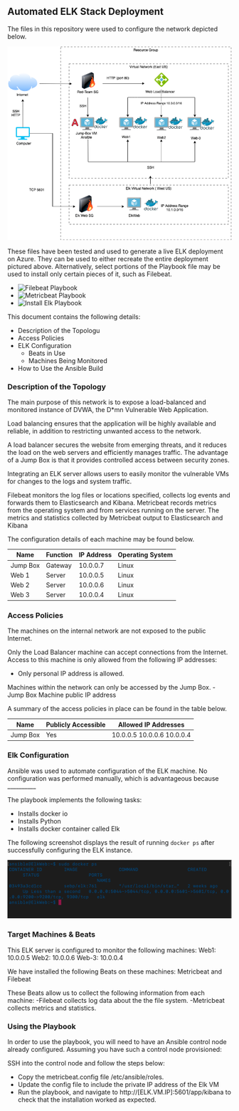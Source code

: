 ## Automated ELK Stack Deployment

The files in this repository were used to configure the network depicted below.

![Network Diagram](https://github.com/jennjimenez/cybersecurity-project/blob/main/diagrams/Copy%20of%20Virtual%20Network%20ELKS.png)

These files have been tested and used to generate a live ELK deployment on Azure. They can be used to either recreate the entire deployment pictured above. Alternatively, select portions of the Playbook file may be used to install only certain pieces of it, such as Filebeat.

  - ![ Filebeat Playbook](https://github.com/jennjimenez/cybersecurity-project/blob/main/ansible/filebeat-playbook.yml)
  - ![Metricbeat Playbook](https://github.com/jennjimenez/cybersecurity-project/blob/main/ansible/metricbeat-playbook.yml)
  - ![Install Elk Playbook](https://github.com/jennjimenez/cybersecurity-project/blob/main/ansible/install-elk.yml)
  
  This document contains the following details:
- Description of the Topologu
- Access Policies
- ELK Configuration
  - Beats in Use
  - Machines Being Monitored
- How to Use the Ansible Build


### Description of the Topology

The main purpose of this network is to expose a load-balanced and monitored instance of DVWA, the D*mn Vulnerable Web Application.

Load balancing ensures that the application will be highly available and reliable, in addition to restricting unwanted access to the network.

A load balancer secures the website from emerging threats, and it reduces the load on the web servers and efficiently manages traffic. The advantage of a Jump Box is that it provides controlled access between security zones.

Integrating an ELK server allows users to easily monitor the vulnerable VMs for changes to the logs and system traffic.

Filebeat monitors the log files or locations specified, collects log events and forwards them to Elasticsearch and Kibana. Metricbeat records metrics from the operating system and from services running on the server. The metrics and statistics collected by Metricbeat output to Elasticsearch and Kibana

The configuration details of each machine may be found below.

| Name     | Function | IP Address | Operating System |
|----------|----------|------------|------------------|
| Jump Box |Gateway   | 10.0.0.7   | Linux            |
| Web 1    |Server    | 10.0.0.5   | Linux            |
| Web 2    |Server    | 10.0.0.6   | Linux            |
| Web 3    |Server    | 10.0.0.4   | Linux            |

### Access Policies

The machines on the internal network are not exposed to the public Internet. 

Only the Load Balancer machine can accept connections from the Internet. Access to this machine is only allowed from the following IP addresses:
- Only personal IP address is allowed.

Machines within the network can only be accessed by the Jump Box.
-Jump Box Machine public IP address 

A summary of the access policies in place can be found in the table below.

| Name     | Publicly Accessible | Allowed IP Addresses |
|----------|---------------------|----------------------|
| Jump Box | Yes                 | 10.0.0.5 10.0.0.6 10.0.0.4|
      
### Elk Configuration

Ansible was used to automate configuration of the ELK machine. No configuration was performed manually, which is advantageous because __________

The playbook implements the following tasks:
  - Installs docker io
  - Installs Python
  - Installs docker container called Elk

The following screenshot displays the result of running `docker ps` after successfully configuring the ELK instance.

![docker ps output](https://github.com/jennjimenez/cybersecurity-project/blob/main/ansible/docker%20ps.png)

### Target Machines & Beats
This ELK server is configured to monitor the following machines:
Web1:  10.0.0.5
Web2:  10.0.0.6
Web-3: 10.0.0.4

We have installed the following Beats on these machines:
Metricbeat and Filebeat

These Beats allow us to collect the following information from each machine:
-Filebeat collects log data about the the file system.
-Metricbeat collects metrics and statistics.

### Using the Playbook
In order to use the playbook, you will need to have an Ansible control node already configured. Assuming you have such a control node provisioned: 

SSH into the control node and follow the steps below:
- Copy the metricbeat.config file /etc/ansible/roles.
- Update the config file to include the private IP address of the Elk VM
- Run the playbook, and navigate to http://[ELK.VM.IP]:5601/app/kibana to check that the installation worked as expected.

